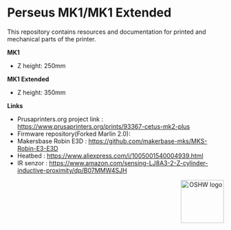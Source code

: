 # Perseus MK1/MK1 Extended

This repository contains resources and documentation for printed and mechanical parts of the printer.

**MK1**
 * Z height: 250mm

**MK1 Extended**
 * Z height: 350mm

**Links**

 * Prusaprinters.org project link : https://www.prusaprinters.org/prints/93367-cetus-mk2-plus
 * Firmware repository(Forked Marlin 2.0): 
 * Makersbase Robin E3D : https://github.com/makerbase-mks/MKS-Robin-E3-E3D
 * Heatbed : https://www.aliexpress.com/i/1005001540004939.html 
 * IR senzor : https://www.amazon.com/sensing-LJ8A3-2-Z-cylinder-inductive-proximity/dp/B07MMW4SJH 





<p align="center">
  <img src="DOCUMENTATION/OSHW_CZ000002.png" align="right" width="100" title="OSHW logo">
</p>
